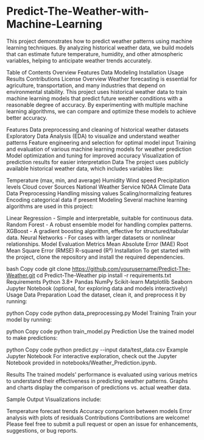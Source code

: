 # Predict-The-Weather-with-Machine-Learning
This project demonstrates how to predict weather patterns using machine learning techniques. By analyzing historical weather data, we build models that can estimate future temperature, humidity, and other atmospheric variables, helping to anticipate weather trends accurately.

Table of Contents
Overview
Features
Data
Modeling
Installation
Usage
Results
Contributions
License
Overview
Weather forecasting is essential for agriculture, transportation, and many industries that depend on environmental stability. This project uses historical weather data to train machine learning models that predict future weather conditions with a reasonable degree of accuracy. By experimenting with multiple machine learning algorithms, we can compare and optimize these models to achieve better accuracy.

Features
Data preprocessing and cleaning of historical weather datasets
Exploratory Data Analysis (EDA) to visualize and understand weather patterns
Feature engineering and selection for optimal model input
Training and evaluation of various machine learning models for weather prediction
Model optimization and tuning for improved accuracy
Visualization of prediction results for easier interpretation
Data
The project uses publicly available historical weather data, which includes variables like:

Temperature (max, min, and average)
Humidity
Wind speed
Precipitation levels
Cloud cover
Sources
National Weather Service
NOAA Climate Data
Data Preprocessing
Handling missing values
Scaling/normalizing features
Encoding categorical data if present
Modeling
Several machine learning algorithms are used in this project:

Linear Regression - Simple and interpretable, suitable for continuous data.
Random Forest - A robust ensemble model for handling complex patterns.
XGBoost - A gradient boosting algorithm, effective for structured/tabular data.
Neural Networks - For cases with larger datasets or nonlinear relationships.
Model Evaluation Metrics
Mean Absolute Error (MAE)
Root Mean Square Error (RMSE)
R-squared (R²)
Installation
To get started with the project, clone the repository and install the required dependencies.

bash
Copy code
git clone https://github.com/yourusername/Predict-The-Weather.git
cd Predict-The-Weather
pip install -r requirements.txt
Requirements
Python 3.8+
Pandas
NumPy
Scikit-learn
Matplotlib
Seaborn
Jupyter Notebook (optional, for exploring data and models interactively)
Usage
Data Preparation
Load the dataset, clean it, and preprocess it by running:

python
Copy code
python data_preprocessing.py
Model Training
Train your model by running:

python
Copy code
python train_model.py
Prediction
Use the trained model to make predictions:

python
Copy code
python predict.py --input data/test_data.csv
Example Jupyter Notebook
For interactive exploration, check out the Jupyter Notebook provided in notebooks/Weather_Prediction.ipynb.

Results
The trained models' performance is evaluated using various metrics to understand their effectiveness in predicting weather patterns. Graphs and charts display the comparison of predictions vs. actual weather data.

Sample Output
Visualizations include:

Temperature forecast trends
Accuracy comparison between models
Error analysis with plots of residuals
Contributions
Contributions are welcome! Please feel free to submit a pull request or open an issue for enhancements, suggestions, or bug reports.
